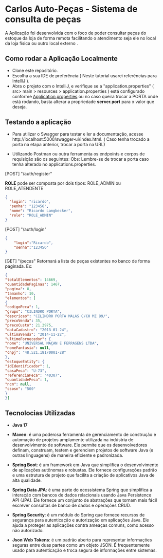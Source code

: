 # Carlos Auto-Peças - Sistema de consulta de peças

A Aplicação foi desenvolvida com o foco de poder consultar peças do estoque da loja de forma remota facilitando o atendimento seja ele no local da loja física ou outro local externo .

## Como rodar a Aplicação Localmente

* Clone este repositório.
* Escolha a sua IDE de preferência ( Neste tutorial usarei referências para IntelliJ ).
* Abra o projeto com o IntelliJ, e verifique se a "application.properties" ( src> main > resources > application.properties ) está configurado conforme [Application.properties](https://github.com/Rlangbecker/TCC/blob/main/src/main/resources/application.properties)
ou no caso queira trocar a PORTA onde está rodando, basta alterar a propriedade __server.port__ para o valor que deseja.

## Testando a aplicação

* Para utilizar o Swagger para testar e ler a documentação, acesse http://localhost:5000/swagger-ui/index.html. ( Caso tenha trocado a porta na etapa anterior, trocar a porta na URL)

* Utilizando Postman ou outra ferramenta os endpoints e corpos de requisição são os seguintes:
  Obs: Lembre-se de trocar a porta caso tenha alterado no applications.properties.

[POST] "/auth/register"


 __ROLE__ pode ser composta por dois tipos: ROLE_ADMIN ou ROLE_ATENDENTE
```json
{
  "login": "ricardo",
  "senha": "123456",
  "nome": "Ricardo Langbecker",
  "role": "ROLE_ADMIN"
}
```

[POST] "/auth/login"


```json
{
    "login":"Ricardo",
    "senha":"123456"
}
```


[GET] "/pecas"
Retornará a lista de peças existentes no banco de forma paginada.
Ex:
```json
{
"totalElementos": 14669,
"quantidadePaginas": 1467,
"pagina": 0,
"tamanho": 10,
"elementos": [
{
"codigoPeca": 1,
"grupo": "CILINDRO PORTA",
"descricao": "CILINDRO PORTA MALAS C/CH MZ 89/",
"precoVenda": 35,
"precoCusto": 21.2975,
"dataCadastro": "2013-01-24",
"ultimaVenda": "2014-11-22",
"ultimoFornecedor": {
"nome": "UNIVERSAL MAÇAN E FERRAGENS LTDA",
"nomeFantasia": null,
"cnpj": "48.521.181/0001-28"
},
"estoqueEntity": {
"idIdentificador": 1,
"casaPeca": "U-73",
"referenciaPeca": "40307",
"quantidadePeca": 1,
"ncm": null,
"csosn": "500"
}
}]

```



## Tecnolocias Utilizadas
* __Java 17__
  
* __Maven__: é uma poderosa ferramenta de gerenciamento de construção e automação de projetos amplamente utilizada na indústria de desenvolvimento de software. Ele permite que os desenvolvedores definam, construam, testem e gerenciem projetos de software Java (e outras linguagens) de maneira eficiente e padronizada.

* __Spring Boot__: é um framework em Java que simplifica o desenvolvimento de aplicações autônomas e robustas. Ele fornece configurações padrão e uma estrutura de projeto que facilita a criação de aplicativos Java de alta qualidade.

* __Spring Data JPA__:  é uma parte do ecossistema Spring que simplifica a interação com bancos de dados relacionais usando Java Persistence API (JPA). Ele fornece um conjunto de abstrações que tornam mais fácil escrever consultas de banco de dados e operações CRUD.

* __Spring Security__: é um módulo do Spring que fornece recursos de segurança para autenticação e autorização em aplicações Java. Ele ajuda a proteger as aplicações contra ameaças comuns, como acesso não autorizado.

* __Json Web Tokens__: é um padrão aberto para representar informações seguras entre duas partes como um objeto JSON. É frequentemente usado para autenticação e troca segura de informações entre sistemas.
